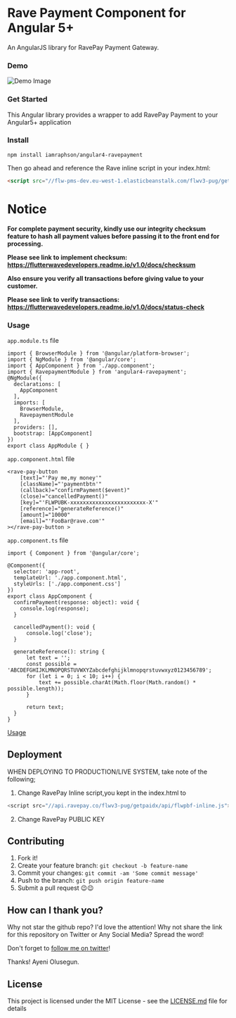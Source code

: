 # Rave Payment Component for Angular 5+
An AngularJS library for RavePay Payment Gateway.

### Demo
![Demo Image](demo.png?raw=true "Demo Image")

### Get Started

This Angular library provides a wrapper to add RavePay Payment to your Angular5+ application

### Install
```
npm install iamraphson/angular4-ravepayment
```
Then go ahead and reference the Rave inline script in your index.html:
```html
<script src="//flw-pms-dev.eu-west-1.elasticbeanstalk.com/flwv3-pug/getpaidx/api/flwpbf-inline.js"></script>
```

# Notice

**For complete payment security, kindly use our integrity checksum feature to hash all payment values before passing it to the front end for processing.**

**Please see link to implement checksum: https://flutterwavedevelopers.readme.io/v1.0/docs/checksum**

**Also ensure you verify all transactions before giving value to your customer.**

**Please see link to verify transactions: https://flutterwavedevelopers.readme.io/v1.0/docs/status-check**


### Usage
`app.module.ts` file
```
import { BrowserModule } from '@angular/platform-browser';
import { NgModule } from '@angular/core';
import { AppComponent } from './app.component';
import { RavepaymentModule } from 'angular4-ravepayment';
@NgModule({
  declarations: [
    AppComponent
  ],
  imports: [
    BrowserModule,
    RavepaymentModule
  ],
  providers: [],
  bootstrap: [AppComponent]
})
export class AppModule { }
```
`app.component.html` file
```
<rave-pay-button
    [text]="'Pay me,my money'"
    [className]="'paymentbtn'"
    (callback)="confirmPayment($event)"
    (close)="cancelledPayment()"
    [key]="'FLWPUBK-xxxxxxxxxxxxxxxxxxxxxxxx-X'"
    [reference]="generateReference()"
    [amount]="10000"
    [email]="'FooBar@rave.com'"
></rave-pay-button >
```
`app.component.ts` file
```
import { Component } from '@angular/core';

@Component({
  selector: 'app-root',
  templateUrl: './app.component.html',
  styleUrls: ['./app.component.css']
})
export class AppComponent {
  confirmPayment(response: object): void {
    console.log(response);
  }

  cancelledPayment(): void {
      console.log('close');
  }

  generateReference(): string {
      let text = '';
      const possible = 'ABCDEFGHIJKLMNOPQRSTUVWXYZabcdefghijklmnopqrstuvwxyz0123456789';
      for (let i = 0; i < 10; i++) {
          text += possible.charAt(Math.floor(Math.random() * possible.length));
      }

      return text;
  }
}
````
[Usage](./src/app/app.component.html)

## Deployment
WHEN DEPLOYING TO PRODUCTION/LIVE SYSTEM, take note of the following;
1) Change RavePay Inline script,you kept in the index.html to 
```javascript
<script src="//api.ravepay.co/flwv3-pug/getpaidx/api/flwpbf-inline.js"></script>
```
2) Change RavePay PUBLIC KEY

## Contributing
1. Fork it!
2. Create your feature branch: `git checkout -b feature-name`
3. Commit your changes: `git commit -am 'Some commit message'`
4. Push to the branch: `git push origin feature-name`
5. Submit a pull request 😉😉

## How can I thank you?

Why not star the github repo? I'd love the attention! Why not share the link for this repository on Twitter or Any Social Media? Spread the word!

Don't forget to [follow me on twitter](https://twitter.com/iamraphson)!

Thanks!
Ayeni Olusegun.

## License
This project is licensed under the MIT License - see the [LICENSE.md](LICENSE.md) file for details
